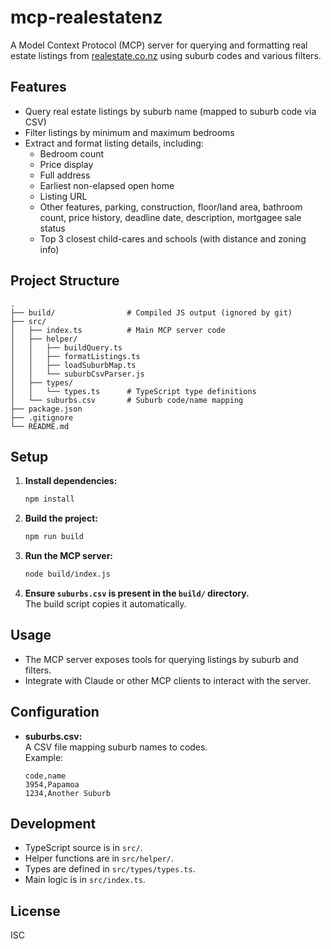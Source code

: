 # mcp-realestatenz

A Model Context Protocol (MCP) server for querying and formatting real estate listings from [realestate.co.nz](https://www.realestate.co.nz/) using suburb codes and various filters.

## Features

- Query real estate listings by suburb name (mapped to suburb code via CSV)
- Filter listings by minimum and maximum bedrooms
- Extract and format listing details, including:
  - Bedroom count
  - Price display
  - Full address
  - Earliest non-elapsed open home
  - Listing URL
  - Other features, parking, construction, floor/land area, bathroom count, price history, deadline date, description, mortgagee sale status
  - Top 3 closest child-cares and schools (with distance and zoning info)

## Project Structure

```
.
├── build/                # Compiled JS output (ignored by git)
├── src/
│   ├── index.ts          # Main MCP server code
│   ├── helper/
│   │   ├── buildQuery.ts
│   │   ├── formatListings.ts
│   │   ├── loadSuburbMap.ts
│   │   └── suburbCsvParser.js
│   ├── types/
│   │   └── types.ts      # TypeScript type definitions
│   └── suburbs.csv       # Suburb code/name mapping
├── package.json
├── .gitignore
└── README.md
```

## Setup

1. **Install dependencies:**

   ```sh
   npm install
   ```

2. **Build the project:**

   ```sh
   npm run build
   ```

3. **Run the MCP server:**

   ```sh
   node build/index.js
   ```

4. **Ensure `suburbs.csv` is present in the `build/` directory.**  
   The build script copies it automatically.

## Usage

- The MCP server exposes tools for querying listings by suburb and filters.
- Integrate with Claude or other MCP clients to interact with the server.

## Configuration

- **suburbs.csv:**  
  A CSV file mapping suburb names to codes.  
  Example:
  ```
  code,name
  3954,Papamoa
  1234,Another Suburb
  ```

## Development

- TypeScript source is in `src/`.
- Helper functions are in `src/helper/`.
- Types are defined in `src/types/types.ts`.
- Main logic is in `src/index.ts`.

## License

ISC
